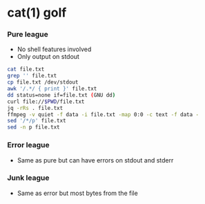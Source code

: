 # cat(1) golf

### Pure league

- No shell features involved
- Only output on stdout

```sh
cat file.txt
grep '' file.txt
cp file.txt /dev/stdout
awk '/.*/ { print }' file.txt
dd status=none if=file.txt (GNU dd)
curl file://$PWD/file.txt
jq -rRs . file.txt
ffmpeg -v quiet -f data -i file.txt -map 0:0 -c text -f data -
sed '/*/p' file.txt
sed -n p file.txt
```

### Error league

- Same as pure but can have errors on stdout and stderr

### Junk league

- Same as error but most bytes from the file

